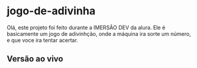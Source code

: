 # jogo-de-adivinha
Olá, este projeto foi feito durante a IMERSÃO DEV da alura. Ele é basicamente um jogo de adivinhção, onde a máquina ira sorte um número, e que voce ira tentar acertar.
## Versão ao vivo
